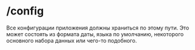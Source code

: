 # /config

Все конфигурации приложения должны храниться по этому пути.
Это может состоять из формата даты, языка по умолчанию, некоторого основного набора данных или чего-то подобного.
